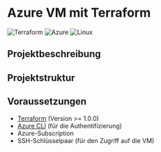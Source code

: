 # Azure VM mit Terraform

![Terraform](https://img.shields.io/badge/Terraform-1.0+-7B42BC?style=for-the-badge&logo=terraform)
![Azure](https://img.shields.io/badge/Azure-0078D4?style=for-the-badge&logo=microsoftazure&logoColor=white)
![Linux](https://img.shields.io/badge/Linux-FCC624?style=for-the-badge&logo=linux&logoColor=black)


## Projektbeschreibung


## Projektstruktur


## Voraussetzungen

- [Terraform](https://www.terraform.io/downloads.html) (Version >= 1.0.0)
- [Azure CLI](https://docs.microsoft.com/de-de/cli/azure/install-azure-cli) (für die Authentifizierung)
- Azure-Subscription
- SSH-Schlüsselpaar (für den Zugriff auf die VM)

